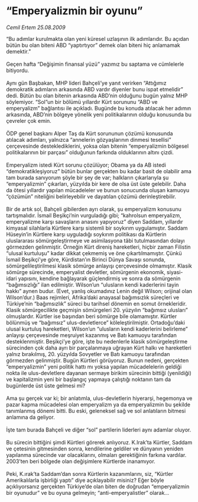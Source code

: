 # “Emperyalizmin bir oyunu”

*Cemil Ertem 25.08.2009*

<div class="taraf_structure_2col_1zq">
<div class="margen_n">



 <p>“Bu adımlar kurulmakta olan yeni küresel uzlaşının ilk adımlarıdır. Bu açıdan bütün bu olan biteni ABD “yaptırtıyor” demek olan biteni hiç anlamamak demektir.” <br/><br/>Geçen hafta “Değişimin finansal yüzü” yazımız bu saptama ve cümlelerle bitiyordu. <br/><br/>Aynı gün Başbakan, MHP lideri Bahçeli’ye yanıt verirken “Attığımız demokratik adımların arkasında ABD vardır diyenler bunu ispat etmelidir” dedi. Bütün bu olan bitenin arkasında ABD’nin olduğunu bugün yalnız MHP söylemiyor. “Sol”un bir bölümü yıllardır Kürt sorununu “ABD ve emperyalizm” bağlantısı ile açıkladı. Bugünde bu konuda atılacak her adımın arkasında, ABD’nin bölgeye yönelik yeni politikalarının olduğu konusunda bu çevreler çok emin. <br/><br/>ÖDP genel başkanı Alper Taş da Kürt sorununun çözümü konusunda atılacak adımları, yalnızca “annelerin gözyaşlarının dinmesi tesellisi” çerçevesinde desteklediklerini, yoksa olan bitenin “emperyalizmin bölgesel politikalarının bir parçası” olduğunun farkında olduklarının altını çizdi. <br/><br/>Emperyalizm istedi Kürt sorunu çözülüyor; Obama ya da AB istedi “demokratikleşiyoruz” bütün bunlar gerçekten bu kadar basit de olabilir ama tam burada sanıyorum şöyle bir şey de var; halkların çıkarlarıyla şu “emperyalizmin” çıkarları, yüzyılda bir kere de olsa üst üste gelebilir. Daha da ötesi yıllardır yapılan mücadeleler ve bunun sonucunda oluşan kamuoyu “çözümün” niteliğini belirleyebilir ve dayatılan çözümü derinleştirebilir. <br/><br/>Bir de artık sol, Bahçeli gibilerden ayrı olarak, şu emperyalizm konusunu tartışmalıdır. İsmail Beşikçi’nin vurguladığı gibi; “kahrolsun emperyalizm, emperyalizme karşı savaşların anasını yapıyoruz” diyen Saddam, yıllardır kimyasal silahlarla Kürtlere karşı sistemli bir soykırım uygulamıştır. Saddam Hüseyin’in Kürtlere karşı uyguladığı soykırım politikası da Kürtlerin uluslararası sömürgeleştirmeye ve asimilasyona tâbi tutulmasından dolayı görmezden gelinmiştir. Örneğin Kürt direniş hareketleri, hiçbir zaman Filistin “ulusal kurtuluşu” kadar dikkat çekmemiş ve öne çıkartılmamıştır. Çünkü İsmail Beşikçi’ye göre, Kürdistan’ın Birinci Dünya Savaşı sonunda, sömürgelileştirilmesi klasik sömürge anlayışı çerçevesinde olmamıştır. Klasik sömürge sürecinde, emperyalist devletler, sömürgenin ekonomik, siyasi-idari yapısını, kendine bağlayarak güçlendirmiş ve sonra da sömürgenin “bağımsızlığı” ilan edilmiştir. Wilson’un “ulusların kendi kaderlerini tayin hakkı” aynen budur. (Evet, yanlış okumadınız Lenin değil Wilson; orijinal olan Wilson’dur.) Baas rejimleri, Afrika’daki anayasal bağımsızlık süreçleri ve Türkiye’nin “bağımsızlık” süreci bu tarihsel dönemin en somut örnekleridir. Klasik sömürgecilikte geçmişin sömürgeleri 20. yüzyılın “bağımsız ulusları” olmuşlardır. Kürtler ise başından beri sömürge bile olamamıştır. Kürtler bölünmüş ve “bağımsız” ulus-devletlerce” köleleştirilmiştir. Ortadoğu’daki ulusal kurtuluş hareketleri, Wilson’un “ulusların kendi kaderlerini belirleme” anlayışı çerçevesinde meşruiyet kazanmış ve Batı kamuoyu tarafından desteklenmiştir. Beşikçi’ye göre, işte bu nedenlerle klasik sömürgeleştirme sürecinden çok daha ayrı bir parçalanmaya uğrayan Kürt halkı ve hareketleri yalnız bırakılmış, 20. yüzyılda Sovyetler ve Batı kamuoyu tarafından görmezden gelinmiştir. Bugün Kürtleri görüyoruz. Bunun nedeni, gerçekten “emperyalizmin” yeni politik hattı mı yoksa yapılan mücadelelerin geldiği nokta ile ulus-devletlere dayanan sermaye birikim sürecinin bittiği (yenildiği) ve kapitalizmin yeni bir başlangıç yapmaya çalıştığı noktanın tam da bugünlerde üst üste gelmesi mi? <br/><br/>Ama şu gerçek var ki; bir anlatımla, ulus-devletlerin hiyerarşi, hegemonya ve pazar kapma mücadelesi olan emperyalizm ya da emperyalizmin bu şekilde tanımlanmış dönemi bitti. Bu eski, geleneksel sağ ve sol anlatıların bitmesi anlamına da geliyor. <br/><br/>İşte tam burada Bahçeli ve diğer “sol” partilerin liderleri aynı adamlar oluyor. <br/><br/>Bu sürecin bittiğini şimdi Kürtleri görerek anlıyoruz. K.Irak’ta Kürtler, Saddam ve çetesinin gitmesinden sonra, kendilerine geldiler ve dünyanın yeniden yapılanma sürecinde var olacaklarını, olmaları gerektiğinin farkına vardılar. 2003’ten beri bölgede olan değişimlere Kürtlerde inanamıyor. <br/><br/>Peki, K.ırak’ta Saddam’dan sonra Kürtlerin kazanımlarını, siz, “Kürtler Amerikalılarla işbirliği yaptı” diye açıklayabilir misiniz? Eğer böyle açıklıyorsanız gerçekten Türkiye’de olan biten de doğrudan “emperyalizmin bir oyunudur” ve bu oyuna gelmeyin; “anti-emperyalistler” olarak...</p>
<br/>
<br/>
<br/>



<br/>


<div id="taraf_not">
</div>

</div>


</div>
